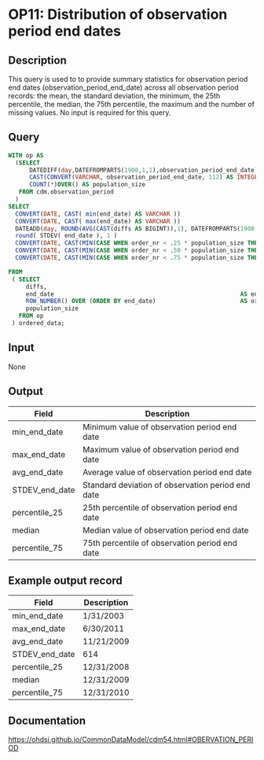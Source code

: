 <!---
Group:observation period
Name:OP11 Distribution of observation period end dates
Author: Alberto Labarga
CDM Version: 5.4
-->

# OP11: Distribution of observation period end dates

## Description
This query is used to to provide summary statistics for observation period end dates (observation_period_end_date) across all observation period records: the mean, the standard deviation, the minimum, the 25th percentile, the median, the 75th percentile, the maximum and the number of missing values. No input is required for this query.

## Query
```sql
WITH op AS
  (SELECT
      DATEDIFF(day,DATEFROMPARTS(1900,1,1),observation_period_end_date) diffs,
      CAST(CONVERT(VARCHAR, observation_period_end_date, 112) AS INTEGER) AS end_date,
	  COUNT(*)OVER() AS population_size
   FROM cdm.observation_period
  )
SELECT
  CONVERT(DATE, CAST( min(end_date) AS VARCHAR ))                                                                    AS min_end_date,
  CONVERT(DATE, CAST( max(end_date) AS VARCHAR ))                                                                    AS max_end_date,
  DATEADD(day, ROUND(AVG(CAST(diffs AS BIGINT)),1), DATEFROMPARTS(1900,1,1)) AS avg_end_date,
  round( STDEV( end_date ), 1 )                                                                                      AS STDEV_days ,
  CONVERT(DATE, CAST(MIN(CASE WHEN order_nr < .25 * population_size THEN 9999999999 ELSE end_date END) AS VARCHAR))  AS percentile_25,
  CONVERT(DATE, CAST(MIN(CASE WHEN order_nr < .50 * population_size THEN 9999999999 ELSE end_date END) AS VARCHAR))  AS median,
  CONVERT(DATE, CAST(MIN(CASE WHEN order_nr < .75 * population_size THEN 9999999999 ELSE end_date END) AS VARCHAR))  AS percentile_75

FROM
 ( SELECT
     diffs,
	 end_date                                                     AS end_date,
     ROW_NUMBER() OVER (ORDER BY end_date)                        AS order_nr,
     population_size
   FROM op
 ) ordered_data;
```

## Input

None

## Output

| Field |  Description |
| --- | --- |
| min_end_date |  Minimum value of observation period end date |
| max_end_date |  Maximum value of observation  period end date |
| avg_end_date |  Average value of observation period end date |
| STDEV_end_date |  Standard deviation of observation period end date |
| percentile_25 |  25th percentile of observation period end date |
| median |  Median value of observation period end date |
| percentile_75 |  75th percentile of observation period end date |

## Example output record

|  Field |  Description |
| --- | --- |
| min_end_date | 1/31/2003 |
| max_end_date |  6/30/2011 |
|  avg_end_date |  11/21/2009 |
|  STDEV_end_date |  614 |
|  percentile_25 |  12/31/2008 |
|  median |  12/31/2009 |
|  percentile_75 |  12/31/2010 |

## Documentation
https://ohdsi.github.io/CommonDataModel/cdm54.html#OBERVATION_PERIOD
